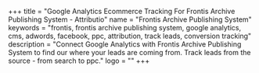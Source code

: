 +++
title = "Google Analytics Ecommerce Tracking For Frontis Archive Publishing System - Attributio"
name = "Frontis Archive Publishing System"
keywords = "frontis, frontis archive publishing system, google analytics, cms, adwords, facebook, ppc, attribution, track leads, conversion tracking"
description = "Connect Google Analytics with Frontis Archive Publishing System to find our where your leads are coming from. Track leads from the source - from search to ppc."
logo = ""
+++
